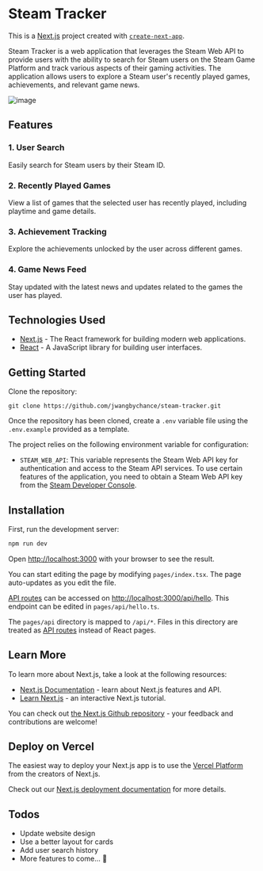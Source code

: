 # Steam Tracker

This is a [Next.js](https://nextjs.org/) project created with [`create-next-app`](https://github.com/vercel/next.js/tree/canary/packages/create-next-app).

Steam Tracker is a web application that leverages the Steam Web API to provide users with the ability to search for Steam users on the Steam Game Platform and track various aspects of their gaming activities. The application allows users to explore a Steam user's recently played games, achievements, and relevant game news.

![image](https://github.com/jwangbychance/steam-tracker/assets/99638105/c998eabf-b05f-4961-9f38-32a45ef9b7d3)

## Features

### 1. User Search

Easily search for Steam users by their Steam ID.

### 2. Recently Played Games

View a list of games that the selected user has recently played, including playtime and game details.

### 3. Achievement Tracking

Explore the achievements unlocked by the user across different games.

### 4. Game News Feed

Stay updated with the latest news and updates related to the games the user has played.

## Technologies Used

- [Next.js](https://nextjs.org/) - The React framework for building modern web applications.
- [React](https://react.dev/) - A JavaScript library for building user interfaces.

## Getting Started

Clone the repository:

```script
git clone https://github.com/jwangbychance/steam-tracker.git
```

Once the repository has been cloned, create a `.env` variable file using the `.env.example` provided as a template.

The project relies on the following environment variable for configuration:

- `STEAM_WEB_API`: This variable represents the Steam Web API key for authentication and access to the Steam API services. To use certain features of the application, you need to obtain a Steam Web API key from the [Steam Developer Console](https://steamcommunity.com/dev/apikey).

## Installation

First, run the development server:

```bash
npm run dev
```

Open [http://localhost:3000](http://localhost:3000) with your browser to see the result.

You can start editing the page by modifying `pages/index.tsx`. The page auto-updates as you edit the file.

[API routes](https://nextjs.org/docs/api-routes/introduction) can be accessed on [http://localhost:3000/api/hello](http://localhost:3000/api/hello). This endpoint can be edited in `pages/api/hello.ts`.

The `pages/api` directory is mapped to `/api/*`. Files in this directory are treated as [API routes](https://nextjs.org/docs/api-routes/introduction) instead of React pages.

## Learn More

To learn more about Next.js, take a look at the following resources:

- [Next.js Documentation](https://nextjs.org/docs) - learn about Next.js features and API.
- [Learn Next.js](https://nextjs.org/learn) - an interactive Next.js tutorial.

You can check out [the Next.js Github repository](https://github.com/vercel/next.js/) - your feedback and contributions are welcome!

## Deploy on Vercel

The easiest way to deploy your Next.js app is to use the [Vercel Platform](https://vercel.com/new?utm_medium=default-template&filter=next.js&utm_source=create-next-app&utm_campaign=create-next-app-readme) from the creators of Next.js.

Check out our [Next.js deployment documentation](https://nextjs.org/docs/deployment) for more details.

## Todos

- Update website design
- Use a better layout for cards
- Add user search history
- More features to come... &#x1f914;
